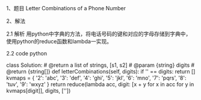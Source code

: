 1、题目
Letter Combinations of a Phone Number

2、解法

2.1 解析
用python中字典的方法，将电话号码的键和对应的字母存储到字典中，使用python的reduce函数和lambda一实现。

2.2 code
python

class Solution:
    # @return a list of strings, [s1, s2]
    # @param {string} digits
    # @return {string[]}
    def letterCombinations(self, digits):
        if '' == digits: return []
        kvmaps = {
            '2': 'abc',
            '3': 'def',
            '4': 'ghi',
            '5': 'jkl',
            '6': 'mno',
            '7': 'pqrs',
            '8': 'tuv',
            '9': 'wxyz'
        }
        return reduce(lambda acc, digit: [x + y for x in acc for y in kvmaps[digit]], digits, [''])
